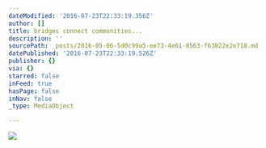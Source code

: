 ```yaml
---
dateModified: '2016-07-23T22:33:19.356Z'
author: []
title: bridges connect communities...
description: ''
sourcePath: _posts/2016-05-06-5d0c99a5-ee73-4e61-8563-f63822e2e718.md
datePublished: '2016-07-23T22:33:19.526Z'
publisher: {}
via: {}
starred: false
inFeed: true
hasPage: false
inNav: false
_type: MediaObject

---
```

![](https://the-grid-user-content.s3-us-west-2.amazonaws.com/e976dbd8-0025-49f8-a140-e82dddba18c3.jpg)